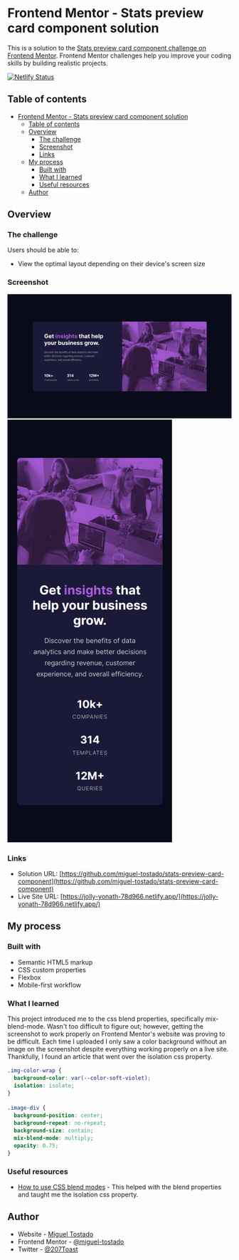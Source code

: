 # Frontend Mentor - Stats preview card component solution

This is a solution to the [Stats preview card component challenge on Frontend Mentor](https://www.frontendmentor.io/challenges/stats-preview-card-component-8JqbgoU62). Frontend Mentor challenges help you improve your coding skills by building realistic projects. 

[![Netlify Status](https://api.netlify.com/api/v1/badges/88ce352e-8d9a-4cfe-a14c-47d58f23bc0e/deploy-status)](https://app.netlify.com/sites/jolly-yonath-78d966/deploys)

## Table of contents

- [Frontend Mentor - Stats preview card component solution](#frontend-mentor---stats-preview-card-component-solution)
  - [Table of contents](#table-of-contents)
  - [Overview](#overview)
    - [The challenge](#the-challenge)
    - [Screenshot](#screenshot)
    - [Links](#links)
  - [My process](#my-process)
    - [Built with](#built-with)
    - [What I learned](#what-i-learned)
    - [Useful resources](#useful-resources)
  - [Author](#author)

## Overview

### The challenge

Users should be able to:

- View the optimal layout depending on their device's screen size

### Screenshot

![](src/img/desktop.png)
![](src/img/mobile.png)

### Links

- Solution URL: [https://github.com/miguel-tostado/stats-preview-card-component](https://github.com/miguel-tostado/stats-preview-card-component)
- Live Site URL: [https://jolly-yonath-78d966.netlify.app/](https://jolly-yonath-78d966.netlify.app/)

## My process

### Built with

- Semantic HTML5 markup
- CSS custom properties
- Flexbox
- Mobile-first workflow

### What I learned

This project introduced me to the css blend properties, specifically mix-blend-mode. Wasn't too difficult to figure out; however, getting the screenshot to work properly on Frontend Mentor's website was proving to be difficult. Each time I uploaded I only saw a color background without an image on the screenshot despite everything working properly on a live site. Thankfully, I found an article that went over the isolation css property.

```css
.img-color-wrap {
  background-color: var(--color-soft-violet);
  isolation: isolate;
}

.image-div {
  background-position: center;
  background-repeat: no-repeat;
  background-size: contain;
  mix-blend-mode: multiply;
  opacity: 0.75;
}
```

### Useful resources

- [How to use CSS blend modes](https://getflywheel.com/layout/css-blend-modes/) - This helped with the blend properties and taught me the isolation css property.

## Author

- Website - [Miguel Tostado](https://www.migueltostado.com/)
- Frontend Mentor - [@miguel-tostado](https://www.frontendmentor.io/profile/miguel-tostado)
- Twitter - [@207Toast](https://twitter.com/207Toast)